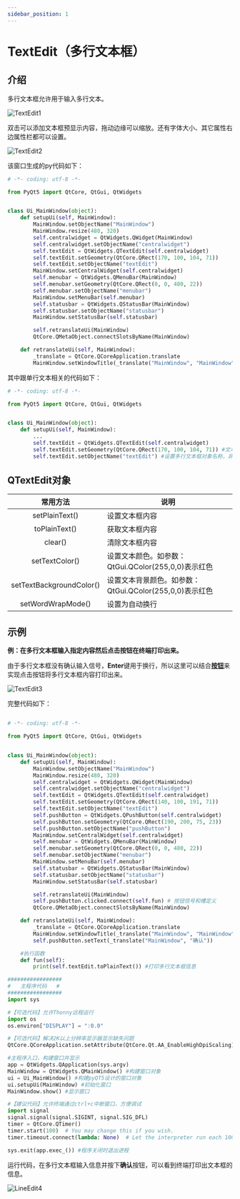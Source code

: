 ```yaml
---
sidebar_position: 1
---
```


# TextEdit（多行文本框）

## 介绍

多行文本框允许用于输入多行文本。

![TextEdit1](./img/TextEdit/TextEdit1.png)

双击可以添加文本框预显示内容，拖动边缘可以缩放。还有字体大小、其它属性右边属性栏都可以设置。

![TextEdit2](./img/TextEdit/TextEdit2.png)

该窗口生成的py代码如下：
```python
# -*- coding: utf-8 -*-

from PyQt5 import QtCore, QtGui, QtWidgets


class Ui_MainWindow(object):
    def setupUi(self, MainWindow):
        MainWindow.setObjectName("MainWindow")
        MainWindow.resize(480, 320)
        self.centralwidget = QtWidgets.QWidget(MainWindow)
        self.centralwidget.setObjectName("centralwidget")
        self.textEdit = QtWidgets.QTextEdit(self.centralwidget)
        self.textEdit.setGeometry(QtCore.QRect(170, 100, 104, 71))
        self.textEdit.setObjectName("textEdit")
        MainWindow.setCentralWidget(self.centralwidget)
        self.menubar = QtWidgets.QMenuBar(MainWindow)
        self.menubar.setGeometry(QtCore.QRect(0, 0, 480, 22))
        self.menubar.setObjectName("menubar")
        MainWindow.setMenuBar(self.menubar)
        self.statusbar = QtWidgets.QStatusBar(MainWindow)
        self.statusbar.setObjectName("statusbar")
        MainWindow.setStatusBar(self.statusbar)

        self.retranslateUi(MainWindow)
        QtCore.QMetaObject.connectSlotsByName(MainWindow)

    def retranslateUi(self, MainWindow):
        _translate = QtCore.QCoreApplication.translate
        MainWindow.setWindowTitle(_translate("MainWindow", "MainWindow"))

```

其中跟单行文本相关的代码如下：

```python
# -*- coding: utf-8 -*-

from PyQt5 import QtCore, QtGui, QtWidgets


class Ui_MainWindow(object):
    def setupUi(self, MainWindow):
        ...
        self.textEdit = QtWidgets.QTextEdit(self.centralwidget)
        self.textEdit.setGeometry(QtCore.QRect(170, 100, 104, 71)) #文本框的x坐标、y坐标、宽度、高度；
        self.textEdit.setObjectName("textEdit") #设置多行文本框对象名称，非显示名称。

```
## QTextEdit对象

|  常用方法 |  说明 |
|  :---:  | --- | 
| setPlainText()  |  设置文本框内容  | 
| toPlainText()  |  获取文本框内容  | 
| clear()  |  清除文本框内容 | 
| setTextColor()  |  设置文本颜色。如参数：QtGui.QColor(255,0,0)表示红色 | 
| setTextBackgroundColor()  |  设置文本背景颜色。如参数：QtGui.QColor(255,0,0)表示红色 | 
| setWordWrapMode()  |  设置为自动换行 | 


## 示例

**例：在多行文本框输入指定内容然后点击按钮在终端打印出来。**

由于多行文本框没有确认输入信号，**Enter**键用于换行，所以这里可以结合[**按钮**](../buttons/push_button.md)来实现点击按钮将多行文本框内容打印出来。

![TextEdit3](./img/TextEdit/TextEdit3.png)


完整代码如下：

```python

# -*- coding: utf-8 -*-

from PyQt5 import QtCore, QtGui, QtWidgets


class Ui_MainWindow(object):
    def setupUi(self, MainWindow):
        MainWindow.setObjectName("MainWindow")
        MainWindow.resize(480, 320)
        self.centralwidget = QtWidgets.QWidget(MainWindow)
        self.centralwidget.setObjectName("centralwidget")
        self.textEdit = QtWidgets.QTextEdit(self.centralwidget)
        self.textEdit.setGeometry(QtCore.QRect(140, 100, 191, 71))
        self.textEdit.setObjectName("textEdit")
        self.pushButton = QtWidgets.QPushButton(self.centralwidget)
        self.pushButton.setGeometry(QtCore.QRect(190, 200, 75, 23))
        self.pushButton.setObjectName("pushButton")
        MainWindow.setCentralWidget(self.centralwidget)
        self.menubar = QtWidgets.QMenuBar(MainWindow)
        self.menubar.setGeometry(QtCore.QRect(0, 0, 480, 22))
        self.menubar.setObjectName("menubar")
        MainWindow.setMenuBar(self.menubar)
        self.statusbar = QtWidgets.QStatusBar(MainWindow)
        self.statusbar.setObjectName("statusbar")
        MainWindow.setStatusBar(self.statusbar)

        self.retranslateUi(MainWindow)
        self.pushButton.clicked.connect(self.fun) # 按钮信号和槽定义
        QtCore.QMetaObject.connectSlotsByName(MainWindow)

    def retranslateUi(self, MainWindow):
        _translate = QtCore.QCoreApplication.translate
        MainWindow.setWindowTitle(_translate("MainWindow", "MainWindow"))
        self.pushButton.setText(_translate("MainWindow", "确认"))

    #执行函数
    def fun(self):
        print(self.textEdit.toPlainText()) #打印多行文本框信息

#################
#   主程序代码   #
#################
import sys

#【可选代码】允许Thonny远程运行
import os
os.environ["DISPLAY"] = ":0.0"

#【可选代码】解决2K以上分辨率显示器显示缺失问题
QtCore.QCoreApplication.setAttribute(QtCore.Qt.AA_EnableHighDpiScaling)

#主程序入口，构建窗口并显示
app = QtWidgets.QApplication(sys.argv)
MainWindow = QtWidgets.QMainWindow() #构建窗口对象
ui = Ui_MainWindow() #构建pyQT5设计的窗口对象
ui.setupUi(MainWindow) #初始化窗口
MainWindow.show() #显示窗口

#【建议代码】允许终端通过ctrl+c中断窗口，方便调试
import signal
signal.signal(signal.SIGINT, signal.SIG_DFL)
timer = QtCore.QTimer()
timer.start(100)  # You may change this if you wish.
timer.timeout.connect(lambda: None)  # Let the interpreter run each 100 ms

sys.exit(app.exec_()) #程序关闭时退出进程

```

运行代码，在多行文本框输入信息并按下**确认**按钮，可以看到终端打印出文本框的信息。

![LineEdit4](./img/TextEdit/TextEdit4.png)